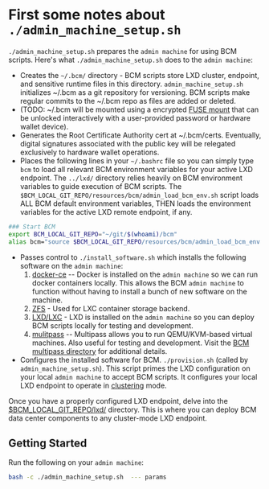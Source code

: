 
# First some notes about `./admin_machine_setup.sh`

`./admin_machine_setup.sh` prepares the `admin machine` for using BCM scripts. Here's what `./admin_machine_setup.sh` does to the `admin machine`:

* Creates the `~/.bcm/` directory - BCM scripts store LXD cluster, endpoint, and sensitive runtime files in this directory. `admin_machine_setup.sh` initializes ~/.bcm as a git repository for versioning. BCM scripts make regular commits to the ~/.bcm repo as files are added or deleted.
* (TODO:  ~/.bcm will be mounted using a encrypted [FUSE mount](https://github.com/netheril96/securefs) that can be unlocked interactively with a user-provided password or hardware wallet device).
* Generates the Root Certificate Authority cert at ~/.bcm/certs. Eventually, digital signatures associated with the public key will be relegated exclusively to hardware wallet operations.
* Places the following lines in your `~/.bashrc` file so you can simply type `bcm` to load all relevant BCM environment variables for your active LXD endpoint. The `../lxd/` directory relies heavily on BCM environment variables to guide execution of BCM scripts. The `$BCM_LOCAL_GIT_REPO/resources/bcm/admin_load_bcm_env.sh` script loads ALL BCM default environment variables, THEN loads the environment variables for the active LXD remote endpoint, if any.

```bash
### Start BCM
export BCM_LOCAL_GIT_REPO="~/git/$(whoami)/bcm"
alias bcm="source $BCM_LOCAL_GIT_REPO/resources/bcm/admin_load_bcm_env.sh"
```

* Passes control to `./install_software.sh` which installs the following software on the `admin machine`:
  1. [docker-ce](https://docs.docker.com/install/linux/docker-ce/ubuntu/) -- Docker is installed on the `admin machine` so we can run docker containers locally. This allows the BCM `admin machine` to function without having to install a bunch of new software on the machine.
  2. [ZFS](https://en.wikipedia.org/wiki/ZFS) - Used for LXC container storage backend.
  3. [LXD/LXC](https://linuxcontainers.org/lxd/introduction/) - LXD is installed on the `admin machine` so you can deploy BCM scripts locally for testing and development. 
  4. [mulitpass](https://github.com/CanonicalLtd/multipass) -- Multipass allows you to run QEMU/KVM-based virtual machines. Also useful for testing and development. Visit the [BCM multipass directory](../multipass/) for additional details.
* Configures the installed software for BCM. `./provision.sh` (called by `admin_machine_setup.sh`). This script primes the LXD configuration on your local `admin machine` to accept BCM scripts. It configures your local LXD endpoint to operate in [clustering](https://lxd.readthedocs.io/en/latest/clustering/) mode.

Once you have a properly configured LXD endpoint, delve into the [$BCM_LOCAL_GIT_REPO/lxd/](../lxd/) directory. This is where you can deploy BCM data center components to any cluster-mode LXD endpoint.

## Getting Started

Run the following on your `admin machine`:

```bash
bash -c ./admin_machine_setup.sh  --- params
```
